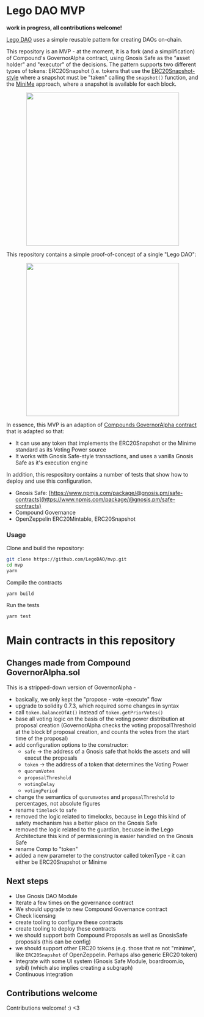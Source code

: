 # Lego DAO MVP

<b>work in progress, all contributions welcome!</b>

[Lego DAO](https://www.notion.so/LEGO-DAO-43b1905a888b47b987456b6df568d5cc) uses a simple reusable pattern for creating DAOs on-chain.

This repository is an MVP - at the moment, it is a fork (and a simplification) of Compound's GovernorAlpha contract, using Gnosis Safe as the "asset holder" and "executor" of the decisions. The pattern supports two different types of tokens: ERC20Snapshot (i.e. tokens that use the [ERC20Snapshot-style](https://docs.openzeppelin.com/contracts/3.x/api/token/erc20#ERC20Snapshot) where a snapshot must be "taken" calling the `snapshot()` function, and the [MiniMe](https://github.com/Giveth/minime/blob/master/contracts/MiniMeToken.sol) approach, where a snapshot is available for each block.

<p align="center">
<img src="https://user-images.githubusercontent.com/1306173/112619339-815a9c80-8e27-11eb-89b9-0c69326dceae.png" height="400" align="center">
</p>

This repository contains a simple proof-of-concept of a single "Lego DAO":

<p align="center">
<img src="https://user-images.githubusercontent.com/1306173/112619224-596b3900-8e27-11eb-95dd-04aa60c12b99.png" height="400" align="center">
</p>

In essence, this MVP is an adaption of [Compounds GovernorAlpha contract](https://github.com/compound-finance/compound-protocol/blob/master/contracts/Governance/GovernorAlpha.sol) that is adapted so that:

- It can use any token that implements the ERC20Snapshot or the Minime standard as its Voting Power source
- It works with Gnosis Safe-style transactions, and uses a vanilla Gnosis Safe as it's execution engine

In addition, this respository contains a number of tests that show how to deploy and use this configuration.

- Gnosis Safe: [https://www.npmjs.com/package/@gnosis.pm/safe-contracts](https://www.npmjs.com/package/@gnosis.pm/safe-contracts)
- Compound Governance
- OpenZeppelin ERC20Mintable, ERC20Snapshot

### Usage

Clone and build the repository:

```sh
git clone https://github.com/LegoDAO/mvp.git
cd mvp
yarn
```

Compile the contracts

```
yarn build
```

Run the tests

```
yarn test
```

# Main contracts in this repository

## Changes made from Compound GovernorAlpha.sol

This is a stripped-down version of GovernorAlpha -

- basically, we only kept the "propose - vote -execute" flow
- upgrade to solidity 0.7.3, which required some changes in syntax
- call `token.balanceOfAt()` instead of `token.getPriorVotes()`
- base all voting logic on the basis of the voting power distribution at proposal creation
  (GovernorAlpha checks the voting proposalThreshold at the block bf proposal creation, and counts the votes
  from the start time of the proposal)
- add configuration options to the constructor:
  - `safe` -> the address of a Gnosis safe that holds the assets and will execut the proposals
  - `token` -> the address of a token that determines the Voting Power
  - `quorumVotes`
  - `proposalThreshold`
  - `votingDelay`
  - `votingPeriod`
- change the semantics of `quorumvotes` and `proposalThreshold` to percentages, not absolute figures
- rename `timelock` to `safe`
- removed the logic related to timelocks, because in Lego this kind of safety mechanism has a better place on the Gnosis Safe
- removed the logic related to the guardian, becuase in the Lego Architecture this kind of permissioning is easier handled on the Gnosis Safe
- rename Comp to "token"
- added a new parameter to the constructor called tokenType - it can either be ERC20Snapshot or Minime

## Next steps

- Use Gnosis DAO Module
- Iterate a few times on the governance contract
- We should upgrade to new Compound Governance contract
- Check licensing
- create tooling to configure these contracts
- create tooling to deploy these contracts
- we should support both Compound Proposals as well as GnosisSafe proposals (this can be config)
- we should support other ERC20 tokens (e.g. those that re not "minime", like `ERC20Snapshot` of OpenZeppelin. Perhaps also generic ERC20 token)
- Integrate with some UI system (Gnosis Safe Module, boardroom.io, sybil) (which also implies creating a subgraph)
- Continuous integration

## Contributions welcome

Contributions welcome! :) <3
